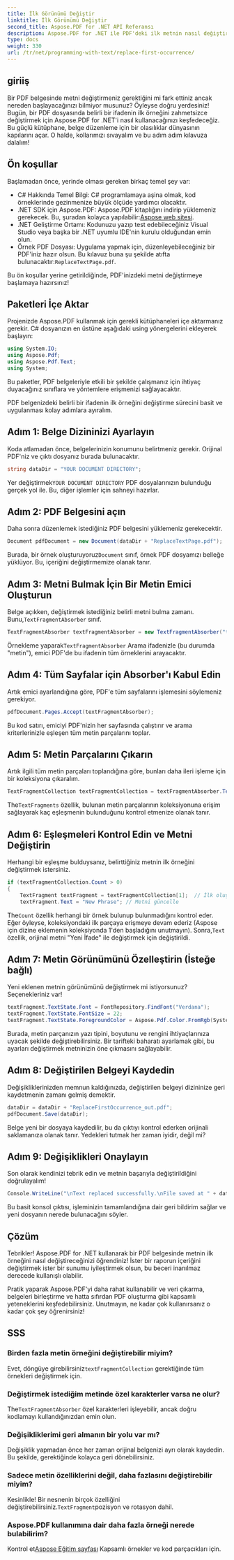 ```yaml
---
title: İlk Görünümü Değiştir
linktitle: İlk Görünümü Değiştir
second_title: Aspose.PDF for .NET API Referansı
description: Aspose.PDF for .NET ile PDF'deki ilk metnin nasıl değiştirileceğini adım adım kılavuzumuzla öğrenin. Geliştiriciler ve belge işleyicileri için mükemmeldir.
type: docs
weight: 330
url: /tr/net/programming-with-text/replace-first-occurrence/
---
```

## giriiş

Bir PDF belgesinde metni değiştirmeniz gerektiğini mi fark ettiniz ancak nereden başlayacağınızı bilmiyor musunuz? Öyleyse doğru yerdesiniz! Bugün, bir PDF dosyasında belirli bir ifadenin ilk örneğini zahmetsizce değiştirmek için Aspose.PDF for .NET'i nasıl kullanacağınızı keşfedeceğiz. Bu güçlü kütüphane, belge düzenleme için bir olasılıklar dünyasının kapılarını açar. O halde, kollarımızı sıvayalım ve bu adım adım kılavuza dalalım!

## Ön koşullar

Başlamadan önce, yerinde olması gereken birkaç temel şey var:

- C# Hakkında Temel Bilgi: C# programlamaya aşina olmak, kod örneklerinde gezinmenize büyük ölçüde yardımcı olacaktır.
-  .NET SDK için Aspose.PDF: Aspose.PDF kitaplığını indirip yüklemeniz gerekecek. Bu, şuradan kolayca yapılabilir:[Aspose web sitesi](https://releases.aspose.com/pdf/net/). 
- .NET Geliştirme Ortamı: Kodunuzu yazıp test edebileceğiniz Visual Studio veya başka bir .NET uyumlu IDE'nin kurulu olduğundan emin olun.
- Örnek PDF Dosyası: Uygulama yapmak için, düzenleyebileceğiniz bir PDF'iniz hazır olsun. Bu kılavuz buna şu şekilde atıfta bulunacaktır:`ReplaceTextPage.pdf`.

Bu ön koşullar yerine getirildiğinde, PDF'inizdeki metni değiştirmeye başlamaya hazırsınız!

## Paketleri İçe Aktar

Projenizde Aspose.PDF kullanmak için gerekli kütüphaneleri içe aktarmanız gerekir. C# dosyanızın en üstüne aşağıdaki using yönergelerini ekleyerek başlayın:

```csharp
using System.IO;
using Aspose.Pdf;
using Aspose.Pdf.Text;
using System;
```

Bu paketler, PDF belgeleriyle etkili bir şekilde çalışmanız için ihtiyaç duyacağınız sınıflara ve yöntemlere erişmenizi sağlayacaktır.

PDF belgenizdeki belirli bir ifadenin ilk örneğini değiştirme sürecini basit ve uygulanması kolay adımlara ayıralım.

## Adım 1: Belge Dizininizi Ayarlayın

Koda atlamadan önce, belgelerinizin konumunu belirtmeniz gerekir. Orijinal PDF'niz ve çıktı dosyanız burada bulunacaktır.

```csharp
string dataDir = "YOUR DOCUMENT DIRECTORY";
```
 Yer değiştirmek`YOUR DOCUMENT DIRECTORY` PDF dosyalarınızın bulunduğu gerçek yol ile. Bu, diğer işlemler için sahneyi hazırlar.

## Adım 2: PDF Belgesini açın

Daha sonra düzenlemek istediğiniz PDF belgesini yüklemeniz gerekecektir.

```csharp
Document pdfDocument = new Document(dataDir + "ReplaceTextPage.pdf");
```
Burada, bir örnek oluşturuyoruz`Document` sınıf, örnek PDF dosyamızı belleğe yüklüyor. Bu, içeriğini değiştirmemize olanak tanır.

## Adım 3: Metni Bulmak İçin Bir Metin Emici Oluşturun

 Belge açıkken, değiştirmek istediğiniz belirli metni bulma zamanı. Bunu,`TextFragmentAbsorber` sınıf.

```csharp
TextFragmentAbsorber textFragmentAbsorber = new TextFragmentAbsorber("text");
```
 Örnekleme yaparak`TextFragmentAbsorber` Arama ifadenizle (bu durumda "metin"), emici PDF'de bu ifadenin tüm örneklerini arayacaktır.

## Adım 4: Tüm Sayfalar için Absorber'ı Kabul Edin

Artık emici ayarlandığına göre, PDF'e tüm sayfalarını işlemesini söylemeniz gerekiyor.

```csharp
pdfDocument.Pages.Accept(textFragmentAbsorber);
```
Bu kod satırı, emiciyi PDF'nizin her sayfasında çalıştırır ve arama kriterlerinizle eşleşen tüm metin parçalarını toplar.

## Adım 5: Metin Parçalarını Çıkarın

Artık ilgili tüm metin parçaları toplandığına göre, bunları daha ileri işleme için bir koleksiyona çıkaralım.

```csharp
TextFragmentCollection textFragmentCollection = textFragmentAbsorber.TextFragments;
```
 The`TextFragments` özellik, bulunan metin parçalarının koleksiyonuna erişim sağlayarak kaç eşleşmenin bulunduğunu kontrol etmenize olanak tanır.

## Adım 6: Eşleşmeleri Kontrol Edin ve Metni Değiştirin

Herhangi bir eşleşme bulduysanız, belirttiğiniz metnin ilk örneğini değiştirmek istersiniz.

```csharp
if (textFragmentCollection.Count > 0)
{
    TextFragment textFragment = textFragmentCollection[1];  // İlk oluşumu al
    textFragment.Text = "New Phrase"; // Metni güncelle
```
 The`Count` özellik herhangi bir örnek bulunup bulunmadığını kontrol eder. Eğer öyleyse, koleksiyondaki ilk parçaya erişmeye devam ederiz (Aspose için dizine eklemenin koleksiyonda 1'den başladığını unutmayın). Sonra,`Text` özellik, orijinal metni "Yeni İfade" ile değiştirmek için değiştirildi.

## Adım 7: Metin Görünümünü Özelleştirin (İsteğe bağlı)

Yeni eklenen metnin görünümünü değiştirmek mi istiyorsunuz? Seçenekleriniz var!

```csharp
textFragment.TextState.Font = FontRepository.FindFont("Verdana");
textFragment.TextState.FontSize = 22;
textFragment.TextState.ForegroundColor = Aspose.Pdf.Color.FromRgb(System.Drawing.Color.Blue);
```
Burada, metin parçanızın yazı tipini, boyutunu ve rengini ihtiyaçlarınıza uyacak şekilde değiştirebilirsiniz. Bir tarifteki baharatı ayarlamak gibi, bu ayarları değiştirmek metninizin öne çıkmasını sağlayabilir.

## Adım 8: Değiştirilen Belgeyi Kaydedin

Değişikliklerinizden memnun kaldığınızda, değiştirilen belgeyi dizininize geri kaydetmenin zamanı gelmiş demektir.

```csharp
dataDir = dataDir + "ReplaceFirstOccurrence_out.pdf";
pdfDocument.Save(dataDir);
```
Belge yeni bir dosyaya kaydedilir, bu da çıktıyı kontrol ederken orijinali saklamanıza olanak tanır. Yedekleri tutmak her zaman iyidir, değil mi?

## Adım 9: Değişiklikleri Onaylayın

Son olarak kendinizi tebrik edin ve metnin başarıyla değiştirildiğini doğrulayalım!

```csharp
Console.WriteLine("\nText replaced successfully.\nFile saved at " + dataDir);
```
Bu basit konsol çıktısı, işleminizin tamamlandığına dair geri bildirim sağlar ve yeni dosyanın nerede bulunacağını söyler.

## Çözüm

Tebrikler! Aspose.PDF for .NET kullanarak bir PDF belgesinde metnin ilk örneğini nasıl değiştireceğinizi öğrendiniz! İster bir raporun içeriğini değiştirmek ister bir sunumu iyileştirmek olsun, bu beceri inanılmaz derecede kullanışlı olabilir. 

Pratik yaparak Aspose.PDF'yi daha rahat kullanabilir ve veri çıkarma, belgeleri birleştirme ve hatta sıfırdan PDF oluşturma gibi kapsamlı yeteneklerini keşfedebilirsiniz. Unutmayın, ne kadar çok kullanırsanız o kadar çok şey öğrenirsiniz!

## SSS

### Birden fazla metin örneğini değiştirebilir miyim?
 Evet, döngüye girebilirsiniz`textFragmentCollection` gerektiğinde tüm örnekleri değiştirmek için.

### Değiştirmek istediğim metinde özel karakterler varsa ne olur?
 The`TextFragmentAbsorber` özel karakterleri işleyebilir, ancak doğru kodlamayı kullandığınızdan emin olun.

### Değişikliklerimi geri almanın bir yolu var mı?
Değişiklik yapmadan önce her zaman orijinal belgenizi ayrı olarak kaydedin. Bu şekilde, gerektiğinde kolayca geri dönebilirsiniz.

### Sadece metin özelliklerini değil, daha fazlasını değiştirebilir miyim?
 Kesinlikle! Bir nesnenin birçok özelliğini değiştirebilirsiniz.`TextFragment`pozisyon ve rotasyon dahil.

### Aspose.PDF kullanımına dair daha fazla örneği nerede bulabilirim?
 Kontrol et[Aspose Eğitim sayfası](https://releases.aspose.com/pdf/net/) Kapsamlı örnekler ve kod parçacıkları için.